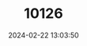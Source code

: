 ---
title: "10126"
category: "Doryrhina cyclops"
draft: false
date: 2024-02-22 13:03:50
languages:
  English: ["Cyclops Roundleaf Bat"]
---